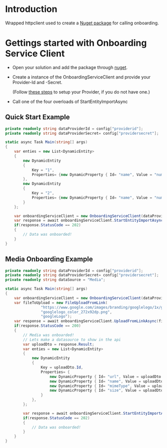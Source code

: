 # Introduction 
Wrapped httpclient used to create a [Nuget package](https://www.nuget.org/packages/Occtoo.Onboarding.Sdk) for calling onboarding.

# Gettings started with Onboarding Service Client
* Open your solution and add the package through [nuget](https://www.nuget.org/packages/Occtoo.Onboarding.Sdk). 
* Create a instance of the OnboardingServiceClient and provide your Provider-Id and -Secret.

    (Follow [these steps](https://docs.occtoo.com/docs/get-started/provide-data#12-create-data-provider) to setup your Provider, if you do not have one.)
* Call one of the four overloads of StartEntityImportAsync

## Quick Start Example
```cs
private readonly string dataProviderId = config["providerid"];
private readonly string dataProviderSecret= config["providersecret"];

static async Task Main(string[] args)
{
    var enties = new List<DynamicEntity>
    {
        new DynamicEntity
        {
            Key = "1",
            Properties= {new DynamicProperty { Id= "name", Value = "number one" }}
        },
        new DynamicEntity
        {
            Key = "2",
            Properties= {new DynamicProperty { Id= "name", Value = "number two" }}
        }
    };

    var onboardingServiceClient = new OnboardingServiceClient(dataProviderId, dataProviderSecret);
    var response = await onboardingServiceClient.StartEntityImportAsync(dataSource, enties);
    if(response.StatusCode == 202)
    {
        // Data was onboarded!
    }
}
```


## Media Onboarding Example
```cs
private readonly string dataProviderId = config["providerid"];
private readonly string dataProviderSecret= config["providersecret"];
private readonly string dataSource = "Media";

static async Task Main(string[] args)
{
    var onboardingServiceClient = new OnboardingServiceClient(dataProviderId, dataProviderSecret);
    var fileToUpload = new FileUploadFromLink(
                "https://www.google.com/images/branding/googlelogo/1x/googlelogo_color_272x92dp.png",
                "googlelogo_color_272x92dp.png", 
                "googleLogo");
    var response = await onboardingServiceClient.UploadFromLinkAsync(fileToUpload);
    if(response.StatusCode == 200)
    {
        // Media was onboarded!
        // Lets make a datasource to show in the api
        var uploadDto = response.Result;
        var enties = new List<DynamicEntity>
        {
            new DynamicEntity
            {
                Key = uploadDto.Id,
                Properties= {
                    new DynamicProperty { Id= "url", Value = uploadDto.PublicUrl },
                    new DynamicProperty { Id= "name", Value = uploadDto.MetaData.Filename },
                    new DynamicProperty { Id= "mimeType", Value = uploadDto.MetaData.MimeType },
                    new DynamicProperty { Id= "size", Value = uploadDto.MetaData.Size.ToString() }                    
                }
            },
        };

        var response = await onboardingServiceClient.StartEntityImportAsync(dataSource, enties);
        if(response.StatusCode == 202)
        {
            // Data was onboarded!
        }
    }
}
```
